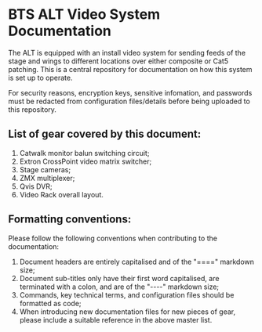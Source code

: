 BTS ALT Video System Documentation
==================================

The ALT is equipped with an install video system for sending feeds of the stage and wings to different locations over either composite or Cat5
patching. This is a central repository for documentation on how this system is set up to operate.

For security reasons, encryption keys, sensitive infomation, and passwords must be redacted from configuration files/details before being uploaded
to this repository.

List of gear covered by this document:
--------------------------------------

1. Catwalk monitor balun switching circuit;
2. Extron CrossPoint video matrix switcher;
3. Stage cameras;
4. ZMX multiplexer;
5. Qvis DVR;
6. Video Rack overall layout.

Formatting conventions:
-----------------------

Please follow the following conventions when contributing to the documentation:

1. Document headers are entirely capitalised and of the "====" markdown size;
2. Document sub-titles only have their first word capitalised, are terminated with a colon, and are of the "----" markdown size;
3. Commands, key technical terms, and configuration files should be formatted as code;
4. When introducing new documentation files for new pieces of gear, please include a suitable reference in the above master list.
